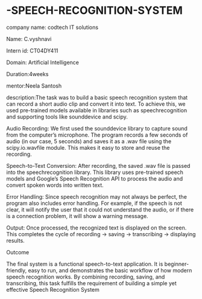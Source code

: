 # -SPEECH-RECOGNITION-SYSTEM
company name: codtech IT solutions

Name: C.vyshnavi

Intern id: CT04DY411

Domain: Artificial Intelligence

Duration:4weeks

mentor:Neela Santosh 

description:The task was to build a basic speech recognition system that can record a short audio clip and convert it into text. To achieve this, we used pre-trained models available in libraries such as speechrecognition and supporting tools like sounddevice and scipy.

Audio Recording:
We first used the sounddevice library to capture sound from the computer’s microphone. The program records a few seconds of audio (in our case, 5 seconds) and saves it as a .wav file using the scipy.io.wavfile module. This makes it easy to store and reuse the recording.

Speech-to-Text Conversion:
After recording, the saved .wav file is passed into the speechrecognition library. This library uses pre-trained speech models and Google’s Speech Recognition API to process the audio and convert spoken words into written text.

Error Handling:
Since speech recognition may not always be perfect, the program also includes error handling. For example, if the speech is not clear, it will notify the user that it could not understand the audio, or if there is a connection problem, it will show a warning message.

Output:
Once processed, the recognized text is displayed on the screen. This completes the cycle of recording → saving → transcribing → displaying results.

Outcome

The final system is a functional speech-to-text application. It is beginner-friendly, easy to run, and demonstrates the basic workflow of how modern speech recognition works. By combining recording, saving, and transcribing, this task fulfills the requirement of building a simple yet effective Speech Recognition System
